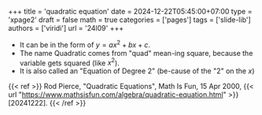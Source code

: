+++
title = 'quadratic equation'
date = 2024-12-22T05:45:00+07:00
type = 'xpage2'
draft = false
math = true
categories = ['pages']
tags = ['slide-lib']
authors = ['viridi']
url = '24l09'
+++
<!--more-->

+ It can be in the form of $y = ax^2 + bx + c$.
+ The name Quadratic comes from "quad" mean-ing square, because the variable gets squared (like $x^2$).
+ It is also called an "Equation of Degree 2" (be-cause of the "2" on the $x$)

{{< ref >}}
Rod Pierce, "Quadratic Equations", Math Is Fun, 15 Apr 2000, {{< url "https://www.mathsisfun.com/algebra/quadratic-equation.html" >}} [20241222].
{{< /ref >}}
